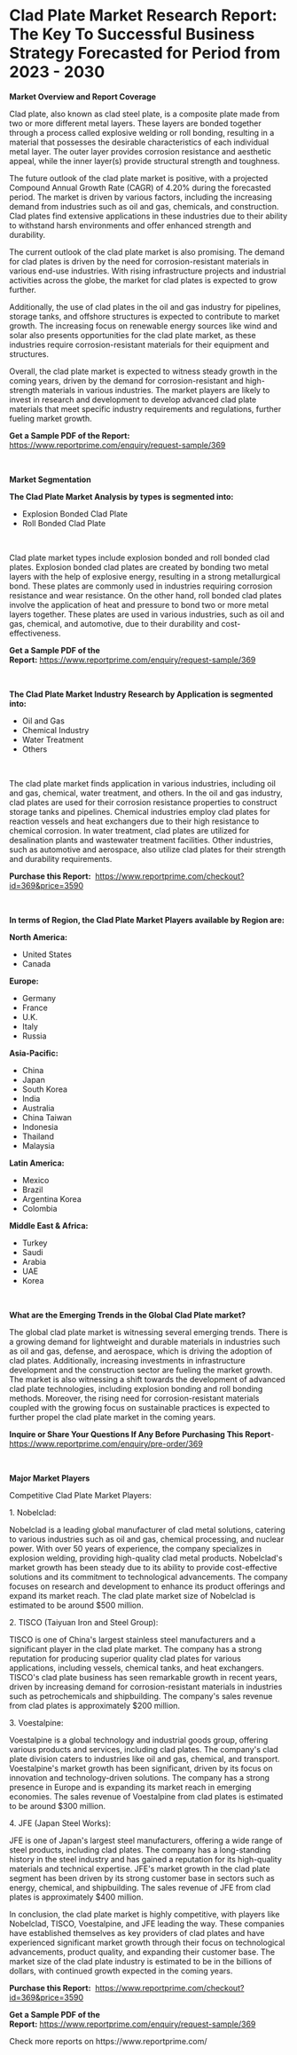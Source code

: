<p><h1>Clad Plate Market Research Report: The Key To Successful Business Strategy Forecasted for Period from 2023 - 2030</h1></p><p><strong>Market Overview and Report Coverage</strong></p>
<p><p>Clad plate, also known as clad steel plate, is a composite plate made from two or more different metal layers. These layers are bonded together through a process called explosive welding or roll bonding, resulting in a material that possesses the desirable characteristics of each individual metal layer. The outer layer provides corrosion resistance and aesthetic appeal, while the inner layer(s) provide structural strength and toughness.</p><p>The future outlook of the clad plate market is positive, with a projected Compound Annual Growth Rate (CAGR) of 4.20% during the forecasted period. The market is driven by various factors, including the increasing demand from industries such as oil and gas, chemicals, and construction. Clad plates find extensive applications in these industries due to their ability to withstand harsh environments and offer enhanced strength and durability.</p><p>The current outlook of the clad plate market is also promising. The demand for clad plates is driven by the need for corrosion-resistant materials in various end-use industries. With rising infrastructure projects and industrial activities across the globe, the market for clad plates is expected to grow further.</p><p>Additionally, the use of clad plates in the oil and gas industry for pipelines, storage tanks, and offshore structures is expected to contribute to market growth. The increasing focus on renewable energy sources like wind and solar also presents opportunities for the clad plate market, as these industries require corrosion-resistant materials for their equipment and structures.</p><p>Overall, the clad plate market is expected to witness steady growth in the coming years, driven by the demand for corrosion-resistant and high-strength materials in various industries. The market players are likely to invest in research and development to develop advanced clad plate materials that meet specific industry requirements and regulations, further fueling market growth.</p></p>
<p><strong>Get a Sample PDF of the Report:</strong> <a href="https://www.reportprime.com/enquiry/request-sample/369">https://www.reportprime.com/enquiry/request-sample/369</a></p>
<p>&nbsp;</p>
<p><strong>Market Segmentation</strong></p>
<p><strong>The Clad Plate Market Analysis by types is segmented into:</strong></p>
<p><ul><li>Explosion Bonded Clad Plate</li><li>Roll Bonded Clad Plate</li></ul></p>
<p>&nbsp;</p>
<p><p>Clad plate market types include explosion bonded and roll bonded clad plates. Explosion bonded clad plates are created by bonding two metal layers with the help of explosive energy, resulting in a strong metallurgical bond. These plates are commonly used in industries requiring corrosion resistance and wear resistance. On the other hand, roll bonded clad plates involve the application of heat and pressure to bond two or more metal layers together. These plates are used in various industries, such as oil and gas, chemical, and automotive, due to their durability and cost-effectiveness.</p></p>
<p><strong>Get a Sample PDF of the Report:</strong>&nbsp;<a href="https://www.reportprime.com/enquiry/request-sample/369">https://www.reportprime.com/enquiry/request-sample/369</a></p>
<p>&nbsp;</p>
<p><strong>The Clad Plate Market Industry Research by Application is segmented into:</strong></p>
<p><ul><li>Oil and Gas</li><li>Chemical Industry</li><li>Water Treatment</li><li>Others</li></ul></p>
<p>&nbsp;</p>
<p><p>The clad plate market finds application in various industries, including oil and gas, chemical, water treatment, and others. In the oil and gas industry, clad plates are used for their corrosion resistance properties to construct storage tanks and pipelines. Chemical industries employ clad plates for reaction vessels and heat exchangers due to their high resistance to chemical corrosion. In water treatment, clad plates are utilized for desalination plants and wastewater treatment facilities. Other industries, such as automotive and aerospace, also utilize clad plates for their strength and durability requirements.</p></p>
<p><strong>Purchase this Report:</strong>&nbsp; <a href="https://www.reportprime.com/checkout?id=369&price=3590">https://www.reportprime.com/checkout?id=369&price=3590</a></p>
<p>&nbsp;</p>
<p><strong>In terms of Region, the Clad Plate Market Players available by Region are:</strong></p>
<p>
    <p> <strong> North America: </strong>
        <ul>
            <li>United States</li>
            <li>Canada</li>
        </ul>
        </p> 
    <p> <strong> Europe: </strong>
        <ul>
            <li>Germany</li>
            <li>France</li>
            <li>U.K.</li>
            <li>Italy</li>
            <li>Russia</li>
        </ul>
        </p> 
    <p> <strong> Asia-Pacific: </strong>
        <ul>
            <li>China</li>
            <li>Japan</li>
            <li>South Korea</li>
            <li>India</li>
            <li>Australia</li>
            <li>China Taiwan</li>
            <li>Indonesia</li>
            <li>Thailand</li>
            <li>Malaysia</li>
        </ul>
        </p> 
    <p> <strong> Latin America: </strong>
        <ul>
            <li>Mexico</li>
            <li>Brazil</li>
            <li>Argentina Korea</li>
            <li>Colombia</li>
        </ul>
        </p> 
    <p> <strong> Middle East & Africa: </strong>
        <ul>
            <li>Turkey</li>
            <li>Saudi</li>
            <li>Arabia</li>
            <li>UAE</li>
            <li>Korea</li>
        </ul>
    </p>
    </p>
<p>&nbsp;</p>
<p><strong>What are the Emerging Trends in the Global Clad Plate market?</strong></p>
<p><p>The global clad plate market is witnessing several emerging trends. There is a growing demand for lightweight and durable materials in industries such as oil and gas, defense, and aerospace, which is driving the adoption of clad plates. Additionally, increasing investments in infrastructure development and the construction sector are fueling the market growth. The market is also witnessing a shift towards the development of advanced clad plate technologies, including explosion bonding and roll bonding methods. Moreover, the rising need for corrosion-resistant materials coupled with the growing focus on sustainable practices is expected to further propel the clad plate market in the coming years.</p></p>
<p><strong>Inquire or Share Your Questions If Any Before Purchasing This Report</strong>- <a href="https://www.reportprime.com/enquiry/pre-order/369">https://www.reportprime.com/enquiry/pre-order/369</a></p>
<p>&nbsp;</p>
<p><strong>Major Market Players</strong></p>
<p><p>Competitive Clad Plate Market Players:</p><p>1. Nobelclad:</p><p>Nobelclad is a leading global manufacturer of clad metal solutions, catering to various industries such as oil and gas, chemical processing, and nuclear power. With over 50 years of experience, the company specializes in explosion welding, providing high-quality clad metal products. Nobelclad's market growth has been steady due to its ability to provide cost-effective solutions and its commitment to technological advancements. The company focuses on research and development to enhance its product offerings and expand its market reach. The clad plate market size of Nobelclad is estimated to be around $500 million.</p><p>2. TISCO (Taiyuan Iron and Steel Group):</p><p>TISCO is one of China's largest stainless steel manufacturers and a significant player in the clad plate market. The company has a strong reputation for producing superior quality clad plates for various applications, including vessels, chemical tanks, and heat exchangers. TISCO's clad plate business has seen remarkable growth in recent years, driven by increasing demand for corrosion-resistant materials in industries such as petrochemicals and shipbuilding. The company's sales revenue from clad plates is approximately $200 million.</p><p>3. Voestalpine:</p><p>Voestalpine is a global technology and industrial goods group, offering various products and services, including clad plates. The company's clad plate division caters to industries like oil and gas, chemical, and transport. Voestalpine's market growth has been significant, driven by its focus on innovation and technology-driven solutions. The company has a strong presence in Europe and is expanding its market reach in emerging economies. The sales revenue of Voestalpine from clad plates is estimated to be around $300 million.</p><p>4. JFE (Japan Steel Works):</p><p>JFE is one of Japan's largest steel manufacturers, offering a wide range of steel products, including clad plates. The company has a long-standing history in the steel industry and has gained a reputation for its high-quality materials and technical expertise. JFE's market growth in the clad plate segment has been driven by its strong customer base in sectors such as energy, chemical, and shipbuilding. The sales revenue of JFE from clad plates is approximately $400 million.</p><p>In conclusion, the clad plate market is highly competitive, with players like Nobelclad, TISCO, Voestalpine, and JFE leading the way. These companies have established themselves as key providers of clad plates and have experienced significant market growth through their focus on technological advancements, product quality, and expanding their customer base. The market size of the clad plate industry is estimated to be in the billions of dollars, with continued growth expected in the coming years.</p></p>
<p><strong>Purchase this Report:</strong>&nbsp;&nbsp;<a href="https://www.reportprime.com/checkout?id=369&price=3590">https://www.reportprime.com/checkout?id=369&price=3590</a></p>
<p></p>
<p><strong>Get a Sample PDF of the Report:</strong>&nbsp;<a href="https://www.reportprime.com/enquiry/request-sample/369">https://www.reportprime.com/enquiry/request-sample/369</a></p>
<p>Check more reports on https://www.reportprime.com/</p>